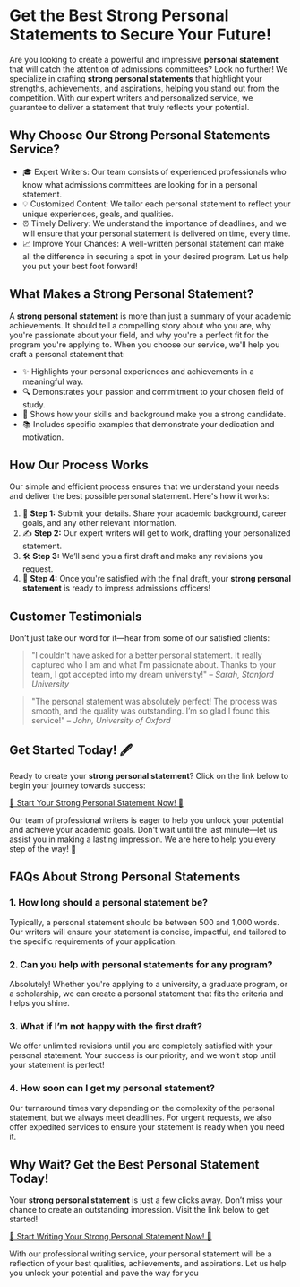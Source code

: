 # Get the Best Strong Personal Statements to Secure Your Future!

Are you looking to create a powerful and impressive **personal statement** that will catch the attention of admissions committees? Look no further! We specialize in crafting **strong personal statements** that highlight your strengths, achievements, and aspirations, helping you stand out from the competition. With our expert writers and personalized service, we guarantee to deliver a statement that truly reflects your potential.

## Why Choose Our Strong Personal Statements Service?

- 🎓 Expert Writers: Our team consists of experienced professionals who know what admissions committees are looking for in a personal statement.
- 💡 Customized Content: We tailor each personal statement to reflect your unique experiences, goals, and qualities.
- ⏰ Timely Delivery: We understand the importance of deadlines, and we will ensure that your personal statement is delivered on time, every time.
- 📈 Improve Your Chances: A well-written personal statement can make all the difference in securing a spot in your desired program. Let us help you put your best foot forward!

## What Makes a Strong Personal Statement?

A **strong personal statement** is more than just a summary of your academic achievements. It should tell a compelling story about who you are, why you're passionate about your field, and why you're a perfect fit for the program you're applying to. When you choose our service, we'll help you craft a personal statement that:

- ✨ Highlights your personal experiences and achievements in a meaningful way.
- 🔍 Demonstrates your passion and commitment to your chosen field of study.
- 🚀 Shows how your skills and background make you a strong candidate.
- 📚 Includes specific examples that demonstrate your dedication and motivation.

## How Our Process Works

Our simple and efficient process ensures that we understand your needs and deliver the best possible personal statement. Here's how it works:

1. 🔑 **Step 1:** Submit your details. Share your academic background, career goals, and any other relevant information.
2. ✍️ **Step 2:** Our expert writers will get to work, drafting your personalized statement.
3. 🛠️ **Step 3:** We’ll send you a first draft and make any revisions you request.
4. 🚀 **Step 4:** Once you're satisfied with the final draft, your **strong personal statement** is ready to impress admissions officers!

## Customer Testimonials

Don’t just take our word for it—hear from some of our satisfied clients:

> "I couldn't have asked for a better personal statement. It really captured who I am and what I'm passionate about. Thanks to your team, I got accepted into my dream university!" – _Sarah, Stanford University_

> "The personal statement was absolutely perfect! The process was smooth, and the quality was outstanding. I’m so glad I found this service!" – _John, University of Oxford_

## Get Started Today! 🖋️

Ready to create your **strong personal statement**? Click on the link below to begin your journey towards success:

[🌟 Start Your Strong Personal Statement Now! 🌟](https://tinyurl.com/topessay?keyword=strong+personal+statements)

Our team of professional writers is eager to help you unlock your potential and achieve your academic goals. Don't wait until the last minute—let us assist you in making a lasting impression. We are here to help you every step of the way! 🌱

## FAQs About Strong Personal Statements

### 1. How long should a personal statement be?

Typically, a personal statement should be between 500 and 1,000 words. Our writers will ensure your statement is concise, impactful, and tailored to the specific requirements of your application.

### 2. Can you help with personal statements for any program?

Absolutely! Whether you're applying to a university, a graduate program, or a scholarship, we can create a personal statement that fits the criteria and helps you shine.

### 3. What if I’m not happy with the first draft?

We offer unlimited revisions until you are completely satisfied with your personal statement. Your success is our priority, and we won’t stop until your statement is perfect!

### 4. How soon can I get my personal statement?

Our turnaround times vary depending on the complexity of the personal statement, but we always meet deadlines. For urgent requests, we also offer expedited services to ensure your statement is ready when you need it.

## Why Wait? Get the Best Personal Statement Today!

Your **strong personal statement** is just a few clicks away. Don’t miss your chance to create an outstanding impression. Visit the link below to get started!

[🚀 Start Writing Your Strong Personal Statement Now! 🚀](https://tinyurl.com/topessay?keyword=strong+personal+statements)

With our professional writing service, your personal statement will be a reflection of your best qualities, achievements, and aspirations. Let us help you unlock your potential and pave the way for you
